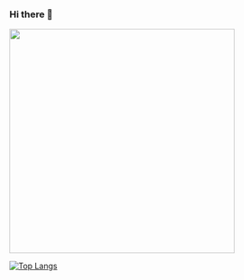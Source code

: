 ### Hi there 👋


<img src="https://github-readme-stats.vercel.app/api?username=jegadit&show_icons=true&theme=dracula" width="400">

[![Top Langs](https://github-readme-stats.vercel.app/api/top-langs/?username=Jegadit&layout=compact)](https://github.com/anuraghazra/github-readme-stats)

<!--
**j3gadit/j3gadit** is a ✨ _special_ ✨ repository because its `README.md` (this file) appears on your GitHub profile.

Here are some ideas to get you started:

- 🔭 I’m currently working on ...
- 🌱 I’m currently learning ...
- 👯 I’m looking to collaborate on ...
- 🤔 I’m looking for help with ...
- 💬 Ask me about ...
- 📫 How to reach me: ...
- 😄 Pronouns: ...
- ⚡ Fun fact: ...
-->
